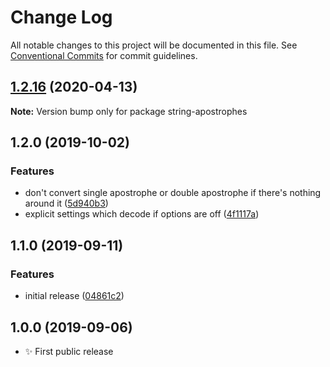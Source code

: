 # Change Log

All notable changes to this project will be documented in this file.
See [Conventional Commits](https://conventionalcommits.org) for commit guidelines.

## [1.2.16](https://gitlab.com/codsen/codsen/compare/string-apostrophes@1.2.15...string-apostrophes@1.2.16) (2020-04-13)

**Note:** Version bump only for package string-apostrophes





## 1.2.0 (2019-10-02)

### Features

- don't convert single apostrophe or double apostrophe if there's nothing around it ([5d940b3](https://gitlab.com/codsen/codsen/commit/5d940b3))
- explicit settings which decode if options are off ([4f1117a](https://gitlab.com/codsen/codsen/commit/4f1117a))

## 1.1.0 (2019-09-11)

### Features

- initial release ([04861c2](https://gitlab.com/codsen/codsen/commit/04861c2))

## 1.0.0 (2019-09-06)

- ✨ First public release
